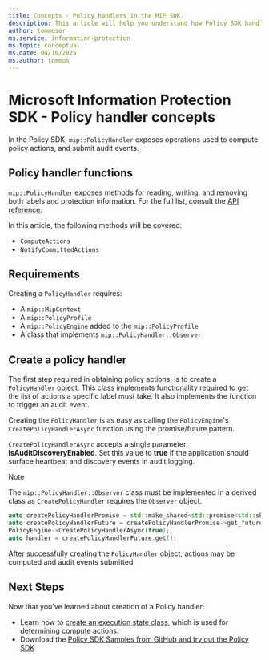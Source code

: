 ```yaml
---
title: Concepts - Policy handlers in the MIP SDK.
description: This article will help you understand how Policy SDK handlers are created and used for calling operations.
author: tommoser
ms.service: information-protection
ms.topic: conceptual
ms.date: 04/10/2025
ms.author: tommos
---
```

# Microsoft Information Protection SDK - Policy handler concepts

In the Policy SDK, `mip::PolicyHandler` exposes operations used to compute policy actions, and submit audit events.

## Policy handler functions

`mip::PolicyHandler` exposes methods for reading, writing, and removing both labels and protection information. For the full list, consult the [API reference](https://microsoftdocs.github.io/mip-sdk-docs/cpp/classPolicyHandler.html).

In this article, the following methods will be covered:

- `ComputeActions`
- `NotifyCommittedActions`

## Requirements

Creating a `PolicyHandler` requires:

- A `mip::MipContext`
- A `mip::PolicyProfile`
- A `mip::PolicyEngine` added to the `mip::PolicyProfile`
- A class that implements `mip::PolicyHandler::Observer`

## Create a policy handler

The first step required in obtaining policy actions, is to create a `PolicyHandler` object. This class implements functionality required to get the list of actions a specific label must take. It also implements the function to trigger an audit event.

Creating the `PolicyHandler` is as easy as calling the `PolicyEngine`'s `CreatePolicyHandlerAsync` function using the promise/future pattern.

`CreatePolicyHandlerAsync` accepts a single parameter: **isAuditDiscoveryEnabled**. Set this value to **true** if the application should surface heartbeat and discovery events in audit logging.

> [!NOTE]
> The `mip::PolicyHandler::Observer` class must be implemented in a derived class as `CreatePolicyHandler` requires the `Observer` object. 

```cpp
auto createPolicyHandlerPromise = std::make_shared<std::promise<std::shared_ptr<mip::PolicyHandler>>>();
auto createPolicyHandlerFuture = createPolicyHandlerPromise->get_future();
PolicyEngine->CreatePolicyHandlerAsync(true);
auto handler = createPolicyHandlerFuture.get();
```

After successfully creating the `PolicyHandler` object, actions may be computed and audit events submitted.

## Next Steps

Now that you've learned about creation of a Policy handler:

- Learn how to [create an execution state class](concept-handler-policy-executionstate-cpp.md), which is used for determining compute actions.
- Download the [Policy SDK Samples from GitHub and try out the Policy SDK](https://azure.microsoft.com/resources/samples/?sort=0&term=mipsdk+policyapi)
